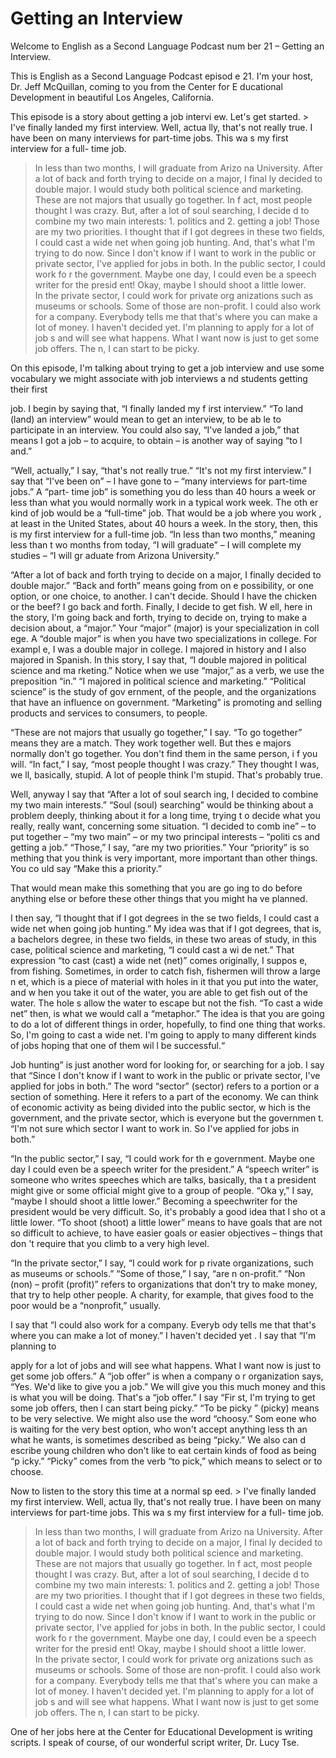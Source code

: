 # Getting an Interview

Welcome to English as a Second Language Podcast num ber 21 – Getting an Interview.  

This is English as a Second Language Podcast episod e 21. I'm your host, Dr. Jeff McQuillan, coming to you from the Center for E ducational Development in beautiful Los Angeles, California.  

This episode is a story about getting a job intervi ew. Let's get started.  > I've finally landed my first interview. Well, actua lly, that's not really true. I have been on many interviews for part-time jobs. This wa s my first interview for a full- time job. 
> In less than two months, I will graduate from Arizo na University. After a lot of back and forth trying to decide on a major, I final ly decided to double major. I would study both political science and marketing.  
> These are not majors that usually go together. In f act, most people thought I was crazy. But, after a lot of soul searching, I decide d to combine my two main interests: 1. politics and 2. getting a job! Those are my two priorities. I thought that if I got degrees in these two fields, I could cast a wide net when going job hunting. And, that's what I'm trying to do now. 
> Since I don't know if I want to work in the public or private sector, I've applied for jobs in both. In the public sector, I could work fo r the government. Maybe one day, I could even be a speech writer for the presid ent! Okay, maybe I should shoot a little lower.  
> In the private sector, I could work for private org anizations such as museums or schools. Some of those are non-profit. I could also  work for a company. Everybody tells me that that's where you can make a  lot of money. I haven't decided yet. I'm planning to apply for a lot of job s and will see what happens. What I want now is just to get some job offers. The n, I can start to be picky.

On this episode, I'm talking about trying to get a job interview and use some vocabulary we might associate with job interviews a nd students getting their first  

job. I begin by saying that, “I finally landed my f irst interview.” “To land (land) an interview” would mean to get an interview, to be ab le to participate in an interview. You could also say, “I've landed a job,”  that means I got a job – to acquire, to obtain – is another way of saying “to l and.”  

“Well, actually,” I say, “that's not really true.” “It's not my first interview.” I say that “I've been on” – I have gone to – “many interviews for part-time jobs.” A “part- time job” is something you do less than 40 hours a week or less than what you would normally work in a typical work week. The oth er kind of job would be a “full-time” job. That would be a job where you work , at least in the United States, about 40 hours a week. In the story, then, this is my first interview for a full-time job. “In less than two months,” meaning less than t wo months from today, “I will graduate” – I will complete my studies – “I will gr aduate from Arizona University.”  

“After a lot of back and forth trying to decide on a major, I finally decided to double major.” “Back and forth” means going from on e possibility, or one option, or one choice, to another. I can't decide. Should I  have the chicken or the beef? I go back and forth. Finally, I decide to get fish. W ell, here in the story, I'm going back and forth, trying to decide on, trying to make  a decision about, a “major.” Your “major” (major) is your specialization in coll ege. A “double major” is when you have two specializations in college. For exampl e, I was a double major in college. I majored in history and I also majored in  Spanish. In this story, I say that, “I double majored in political science and ma rketing.” Notice when we use “major,” as a verb, we use the preposition “in.” “I  majored in political science and marketing.” “Political science” is the study of gov ernment, of the people, and the organizations that have an influence on government.  “Marketing” is promoting and selling products and services to consumers, to people.  

“These are not majors that usually go together,” I say. “To go together” means they are a match. They work together well. But thes e majors normally don't go together. You don't find them in the same person, i f you will. “In fact,” I say, “most people thought I was crazy.” They thought I was, we ll, basically, stupid. A lot of people think I'm stupid. That's probably true.  

Well, anyway I say that “After a lot of soul search ing, I decided to combine my two main interests.” “Soul (soul) searching” would be thinking about a problem deeply, thinking about it for a long time, trying t o decide what you really, really want, concerning some situation. “I decided to comb ine” – to put together – “my two main” – or my two principal interests – “politi cs and getting a job.” “Those,” I say, “are my two priorities.” Your “priority” is so mething that you think is very important, more important than other things. You co uld say “Make this a priority.”  

That would mean make this something that you are go ing to do before anything else or before these other things that you might ha ve planned.  

I then say, “I thought that if I got degrees in the se two fields, I could cast a wide net when going job hunting.” My idea was that if I got degrees, that is, a bachelors degree, in these two fields, in these two  areas of study, in this case, political science and marketing, “I could cast a wi de net.” That expression “to cast (cast) a wide net (net)” comes originally, I suppos e, from fishing. Sometimes, in order to catch fish, fishermen will throw a large n et, which is a piece of material with holes in it that you put into the water, and w hen you take it out of the water, you are able to get fish out of the water. The hole s allow the water to escape but not the fish. “To cast a wide net” then, is what we  would call a “metaphor.” The idea is that you are going to do a lot of different  things in order, hopefully, to find one thing that works. So, I'm going to cast a wide net. I'm going to apply to many different kinds of jobs hoping that one of them wil l be successful.“   

Job hunting” is just another word for looking for, or searching for a job. I say that “Since I don't know if I want to work in the public  or private sector, I've applied for jobs in both.” The word “sector” (sector) refers to  a portion or a section of something. Here it refers to a part of the economy.  We can think of economic activity as being divided into the public sector, w hich is the government, and the private sector, which is everyone but the governmen t. “I'm not sure which sector I want to work in. So I've applied for jobs in both.”   

“In the public sector,” I say, “I could work for th e government. Maybe one day I could even be a speech writer for the president.” A  “speech writer” is someone who writes speeches which are talks, basically, tha t a president might give or some official might give to a group of people. “Oka y,” I say, “maybe I should shoot a little lower.” Becoming a speechwriter for the president would be very difficult. So, it's probably a good idea that I sho ot a little lower. “To shoot (shoot) a little lower” means to have goals that are not so  difficult to achieve, to have easier goals or easier objectives – things that don 't require that you climb to a very high level.  

“In the private sector,” I say, “I could work for p rivate organizations, such as museums or schools.” “Some of those,” I say, “are n on-profit.” “Non (non) – profit (profit)” refers to organizations that don't try to  make money, that try to help other people. A charity, for example, that gives food to the poor would be a “nonprofit,” usually.  

I say that “I could also work for a company. Everyb ody tells me that that's where you can make a lot of money.” I haven't decided yet . I say that “I'm planning to  

apply for a lot of jobs and will see what happens. What I want now is just to get some job offers.” A “job offer” is when a company o r organization says, “Yes. We'd like to give you a job.” We will give you this  much money and this is what you will be doing. That's a “job offer.” I say “Fir st, I'm trying to get some job offers, then I can start being picky.” “To be picky ” (picky) means to be very selective. We might also use the word “choosy.” Som eone who is waiting for the very best option, who won't accept anything less th an what he wants, is sometimes described as being “picky.” We also can d escribe young children who don't like to eat certain kinds of food as being “p icky.” “Picky” comes from the verb “to pick,” which means to select or to choose.  

Now to listen to the story this time at a normal sp eed.  > I've finally landed my first interview. Well, actua lly, that's not really true. I have been on many interviews for part-time jobs. This wa s my first interview for a full- time job. 
> In less than two months, I will graduate from Arizo na University. After a lot of back and forth trying to decide on a major, I final ly decided to double major. I would study both political science and marketing.  
> These are not majors that usually go together. In f act, most people thought I was crazy. But, after a lot of soul searching, I decide d to combine my two main interests: 1. politics and 2. getting a job! Those are my two priorities. I thought that if I got degrees in these two fields, I could cast a wide net when going job hunting. And, that's what I'm trying to do now. 
> Since I don't know if I want to work in the public or private sector, I've applied for jobs in both. In the public sector, I could work fo r the government. Maybe one day, I could even be a speech writer for the presid ent! Okay, maybe I should shoot a little lower.  
> In the private sector, I could work for private org anizations such as museums or schools. Some of those are non-profit. I could also  work for a company. Everybody tells me that that's where you can make a  lot of money. I haven't decided yet. I'm planning to apply for a lot of job s and will see what happens. What I want now is just to get some job offers. The n, I can start to be picky.

One of her jobs here at the Center for Educational Development is writing scripts. I speak of course, of our wonderful script writer, Dr. Lucy Tse. 

